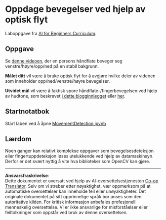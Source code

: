 <!--
CO_OP_TRANSLATOR_METADATA:
{
  "original_hash": "3d53d6409f80970f7281a45dee35328a",
  "translation_date": "2025-08-28T15:20:21+00:00",
  "source_file": "lessons/4-ComputerVision/06-IntroCV/lab/README.md",
  "language_code": "no"
}
-->
# Oppdage bevegelser ved hjelp av optisk flyt

Laboppgave fra [AI for Beginners Curriculum](https://aka.ms/ai-beginners).

## Oppgave

Se [denne videoen](../../../../../../lessons/4-ComputerVision/06-IntroCV/lab/palm-movement.mp4), der en persons håndflate beveger seg venstre/høyre/opp/ned på en stabil bakgrunn.

**Målet ditt** vil være å bruke optisk flyt for å avgjøre hvilke deler av videoen som inneholder opp/ned/venstre/høyre bevegelser.

**Utvidet mål** vil være å faktisk spore håndflate-/fingerbevegelsen ved hjelp av hudtone, som beskrevet [i dette blogginnlegget](https://dev.to/amarlearning/finger-detection-and-tracking-using-opencv-and-python-586m) eller [her](http://www.benmeline.com/finger-tracking-with-opencv-and-python/).

## Startnotatbok

Start laben ved å åpne [MovementDetection.ipynb](MovementDetection.ipynb)

## Lærdom

Noen ganger kan relativt komplekse oppgaver som bevegelsesdeteksjon eller fingertuppdeteksjon løses utelukkende ved hjelp av datamaskinsyn. Derfor er det svært nyttig å vite hva biblioteker som OpenCV kan gjøre.

---

**Ansvarsfraskrivelse**:  
Dette dokumentet er oversatt ved hjelp av AI-oversettelsestjenesten [Co-op Translator](https://github.com/Azure/co-op-translator). Selv om vi streber etter nøyaktighet, vær oppmerksom på at automatiske oversettelser kan inneholde feil eller unøyaktigheter. Det originale dokumentet på sitt opprinnelige språk bør anses som den autoritative kilden. For kritisk informasjon anbefales profesjonell menneskelig oversettelse. Vi er ikke ansvarlige for misforståelser eller feiltolkninger som oppstår ved bruk av denne oversettelsen.